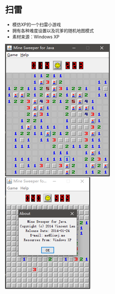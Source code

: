 扫雷
==================
 - 模仿XP的一个扫雷小游戏
 - 拥有各种难度设置以及坑爹的随机地图模式
 - 素材来源：Windows XP

 ![](picture1.png)
 ![](picture2.png)
